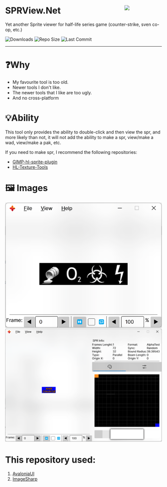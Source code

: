 
# SPRView.Net<img src="Assets/icon.ico" align="right" width="120"/>

Yet another Sprite viewer for half-life series game (counter-strike, sven co-op, etc.)

![Downloads](https://img.shields.io/github/downloads/DrAbcOfficial/SPRView.Net/total?style=for-the-badge)
![Repo Size](https://img.shields.io/github/repo-size/DrAbcOfficial/SPRView.Net?style=for-the-badge)
![Last Commit](https://img.shields.io/github/last-commit/DrAbcOfficial/SPRView.Net?style=for-the-badge)

----

# ❓️Why

- My favourite tool is too old.
- Newer tools I don't like.
- The newer tools that I like are too ugly.
- And no cross-platform

# 💡Ability

This tool only provides the ability to double-click and then view the spr, and more likely than not, it will not add the ability to make a spr, view/make a wad, view/make a pak, etc.

If you need to make spr, I recommend the following repositories:

- [GIMP-hl-sprite-plugin](https://github.com/Psycrow101/GIMP-hl-sprite-plugin)
- [HL-Texture-Tools](https://github.com/yuraj11/HL-Texture-Tools)

# 🖼️ Images

![](readme/20240803003123.png)
![](readme/20240803003207.png)


# This repository used:

1. [AvaloniaUI](https://avaloniaui.net/)
2. [ImageSharp](https://github.com/SixLabors/ImageSharp)